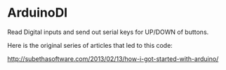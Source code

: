 ArduinoDI
=========

Read Digital inputs and send out serial keys for UP/DOWN of buttons.

Here is the original series of articles that led to this code:

http://subethasoftware.com/2013/02/13/how-i-got-started-with-arduino/
